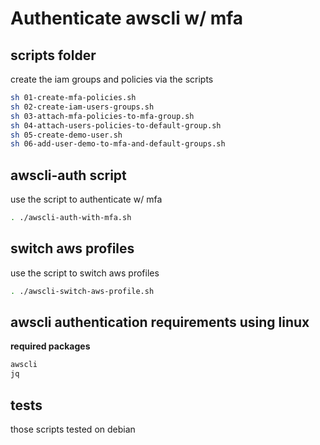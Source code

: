 # Authenticate awscli w/ mfa

## scripts folder

create the iam groups and policies via the scripts

```sh
sh 01-create-mfa-policies.sh
sh 02-create-iam-users-groups.sh
sh 03-attach-mfa-policies-to-mfa-group.sh
sh 04-attach-users-policies-to-default-group.sh
sh 05-create-demo-user.sh
sh 06-add-user-demo-to-mfa-and-default-groups.sh
```

## awscli-auth script

use the script to authenticate w/ mfa

```sh
. ./awscli-auth-with-mfa.sh
```

## switch aws profiles

use the script to switch aws profiles

```sh
. ./awscli-switch-aws-profile.sh
```

## awscli authentication requirements using linux

**required packages**

```bash
awscli
jq
```

## tests

those scripts tested on debian
